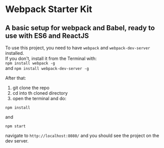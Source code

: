 # Webpack Starter Kit
## A basic setup for webpack and Babel, ready to use with ES6 and ReactJS  

To use this project, you need to have `webpack` and `webpack-dev-server` installed.  
If you don't, install it from the Terminal with:  
`npm install webpack -g`  
and
`npm install webpack-dev-server -g`  

After that:

1. git clone the repo  
2. cd into th cloned directory  
3. open the terminal and do:  

`npm install`  

and  

`npm start`  

navigate to `http://localhost:8080/` and you should see the project on the dev server.
